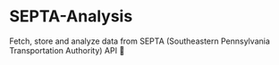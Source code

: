 # SEPTA-Analysis
Fetch, store and analyze data from SEPTA (Southeastern Pennsylvania Transportation Authority) API 👀
